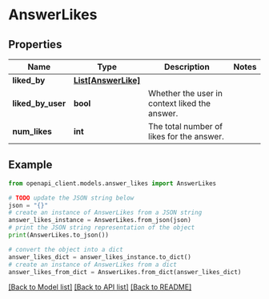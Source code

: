 # AnswerLikes


## Properties

Name | Type | Description | Notes
------------ | ------------- | ------------- | -------------
**liked_by** | [**List[AnswerLike]**](AnswerLike.md) |  | 
**liked_by_user** | **bool** | Whether the user in context liked the answer. | 
**num_likes** | **int** | The total number of likes for the answer. | 

## Example

```python
from openapi_client.models.answer_likes import AnswerLikes

# TODO update the JSON string below
json = "{}"
# create an instance of AnswerLikes from a JSON string
answer_likes_instance = AnswerLikes.from_json(json)
# print the JSON string representation of the object
print(AnswerLikes.to_json())

# convert the object into a dict
answer_likes_dict = answer_likes_instance.to_dict()
# create an instance of AnswerLikes from a dict
answer_likes_from_dict = AnswerLikes.from_dict(answer_likes_dict)
```
[[Back to Model list]](../README.md#documentation-for-models) [[Back to API list]](../README.md#documentation-for-api-endpoints) [[Back to README]](../README.md)


